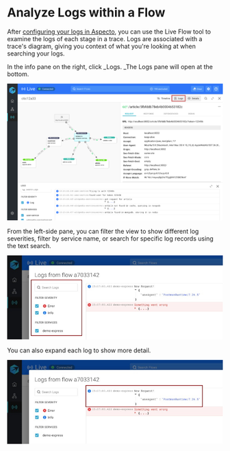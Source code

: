 # Analyze Logs within a Flow

After [configuring your logs in Aspecto](../../send-tracing-data-to-aspecto/aspecto-sdk/customize-defaults/configure-logs.md), you can use the Live Flow tool to examine the logs of each stage in a trace. Logs are associated with a trace's diagram, giving you context of what you're looking at when searching your logs.

In the info pane on the right, click _Logs. _The Logs pane will open at the bottom. 

![](../../.gitbook/assets/logs.png)

From the left-side pane, you can filter the view to show different log severities, filter by service name, or search for specific log records using the text search.

![](<../../.gitbook/assets/WhatsApp Image 2020-11-09 at 15.09.09-Log-2-highlighted-filter-search.jpg>)

You can also expand each log to show more detail.

![](<../../.gitbook/assets/WhatsApp Image 2020-11-09 at 15.09.09-Log-2-highlighted.jpg>)





